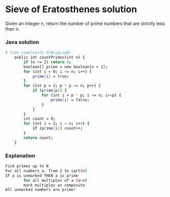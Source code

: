 # Sieve of Eratosthenes solution

Given an integer n, return the number of prime numbers that are strictly less than n.

### Java solution

```bash
# time complexity O(NLogLogN)
    public int countPrimes(int n) { 
        if (n <= 2) return 0;
        boolean[] prime = new boolean[n + 1];
        for (int i = 0; i <= n; i++) {
            prime[i] = true;
        }
        for (int p = 2; p * p <= n; p++) {
            if (prime[p]) {
                for (int i = p * p; i <= n; i+=p) {
                    prime[i] = false;
                }
            }
        }
        int count = 0;
        for (int i = 2; i < n; i++) {
            if (prime[i]) count++;
        }
        return count;
    }
```

### Explanation
```bash
Find primes up to N
For all numbers a: from 2 to sqrt(n)
IF a is unmarked THEN a is prime
        for all multiples of a (a<n)
        mark multiples as composite
All unmarked numbers are prime!
```
